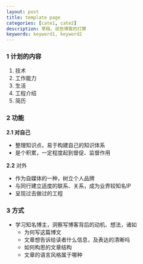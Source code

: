 ```yaml
---
layout: post
title: template page
categories: [cate1, cate2]
description: 草稿，说些博客的打算
keywords: keyword1, keyword2
---
```


### 1 计划的内容

1. 技术
2. 工作能力
3. 生活
4. 工程介绍
5. 简历

### 2 功能

**2.1 对自己**

* 整理知识点，易于构建自己的知识体系
* 是个积累，一定程度起到督促、监督作用

**2.2** 对外

* 作为自媒体的一种，树立个人品牌
* 与同行建立适度的联系、关系，成为业界较知名IP
* 呈现过去做过的工程

### 3 方式

* 学习知名博主，洞察写博客背后的动机、想法，诸如
  * 为何写这篇博文
  * 文章想告诉给读者什么信息，及表达的清晰吗
  * 如何构思的文章结构
  * 文章的语言风格属于哪种